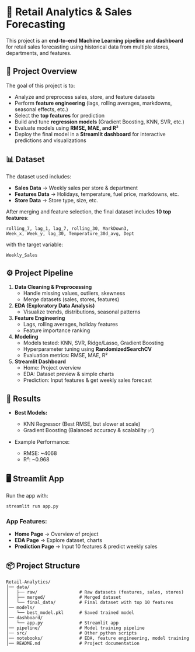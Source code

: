 
# 🛒 Retail Analytics & Sales Forecasting

This project is an **end-to-end Machine Learning pipeline and dashboard** for retail sales forecasting using historical data from multiple stores, departments, and features.

## 📌 Project Overview
The goal of this project is to:
- Analyze and preprocess sales, store, and feature datasets
- Perform **feature engineering** (lags, rolling averages, markdowns, seasonal effects, etc.)
- Select the **top features** for prediction
- Build and tune **regression models** (Gradient Boosting, KNN, SVR, etc.)
- Evaluate models using **RMSE, MAE, and R²**
- Deploy the final model in a **Streamlit dashboard** for interactive predictions and visualizations

## 📊 Dataset
The dataset used includes:
- **Sales Data** → Weekly sales per store & department  
- **Features Data** → Holidays, temperature, fuel price, markdowns, etc.  
- **Store Data** → Store type, size, etc.  

After merging and feature selection, the final dataset includes **10 top features**:
```
rolling_7, lag_1, lag_7, rolling_30, MarkDown3, 
Week_x, Week_y, lag_30, Temperature_30d_avg, Dept
```

with the target variable:
```
Weekly_Sales
```

## ⚙️ Project Pipeline
1. **Data Cleaning & Preprocessing**
   - Handle missing values, outliers, skewness
   - Merge datasets (sales, stores, features)
2. **EDA (Exploratory Data Analysis)**
   - Visualize trends, distributions, seasonal patterns
3. **Feature Engineering**
   - Lags, rolling averages, holiday features
   - Feature importance ranking
4. **Modeling**
   - Models tested: KNN, SVR, Ridge/Lasso, Gradient Boosting
   - Hyperparameter tuning using **RandomizedSearchCV**
   - Evaluation metrics: RMSE, MAE, R²
5. **Streamlit Dashboard**
   - Home: Project overview
   - EDA: Dataset preview & simple charts
   - Prediction: Input features & get weekly sales forecast

## 🚀 Results
- **Best Models:**  
  - KNN Regressor (Best RMSE, but slower at scale)  
  - Gradient Boosting (Balanced accuracy & scalability ✅)

- Example Performance:  
  - RMSE: ~4068  
  - R²: ~0.968  

## 🖥️ Streamlit App
Run the app with:
```bash
streamlit run app.py
```

### App Features:
- **Home Page** → Overview of project  
- **EDA Page** → Explore dataset, charts  
- **Prediction Page** → Input 10 features & predict weekly sales  

## 📦 Project Structure
```
Retail-Analytics/
│── data/
│   ├── raw/                # Raw datasets (features, sales, stores)
│   ├── merged/             # Merged dataset
│   └── final_data/         # Final dataset with top 10 features
│── models/
│   └── best_model.pkl      # Saved trained model
│── dashboard/
│   └── app.py              # Streamlit app
│── pipeline/               # Model training pipeline
│── src/                    # Other python scripts
│── notebooks/              # EDA, feature engineering, model training
│── README.md               # Project documentation
```


